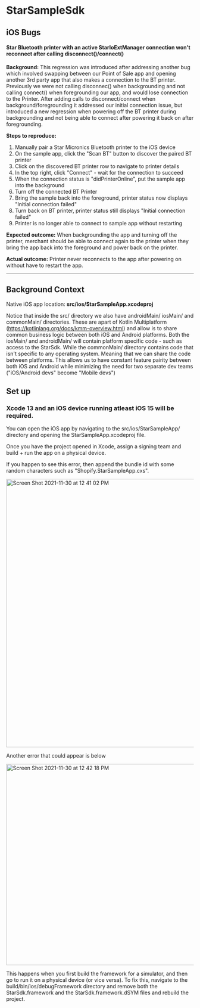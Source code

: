 # StarSampleSdk

## iOS Bugs

#### Star Bluetooth printer with an active StarIoExtManager connection won't reconnect after calling disconnect()/connect()

  **Background:**
  This regression was introduced after addressing another bug which involved swapping between our Point of Sale app and opening another 3rd party app that also makes a connection to the BT printer. Previously we were not calling disconnec() when backgrounding and not calling connect() when foregrounding our app, and would lose connection to the Printer. After adding calls to disconnect/connect when background/foregrounding it addressed our initial connection issue, but introduced a new regression when powering off the BT printer during backgrounding and not being able to connect after powering it back on after foregrounding.

  **Steps to reproduce:**
  1. Manually pair a Star Micronics Bluetooth printer to the iOS device
  2. On the sample app, click the "Scan BT" button to discover the paired BT printer
  3. Click on the discovered BT printer row to navigate to printer details
  4. In the top right, click "Connect" - wait for the connection to succeed 
  5. When the connection status is "didPrinterOnline", put the sample app into
     the background
  6. Turn off the connected BT Printer
  7. Bring the sample back into the foreground, printer status now displays "Initial connection failed"
  8. Turn back on BT printer, printer status still displays "Initial connection failed"
  9. Printer is no longer able to connect to sample app without restarting

  **Expected outcome:**
  When backgrounding the app and turning off the printer, merchant should be able to connect again to the printer when they bring the app back into the foreground and power back on the printer.
  
  **Actual outcome:**
  Printer never reconnects to the app after powering on without have to restart the app.

--------------------------------------  
  
## Background Context

Native iOS app location: **src/ios/StarSampleApp.xcodeproj**

Notice that inside the src/ directory we also have androidMain/ iosMain/ and commonMain/ directories. These are apart of Kotlin Multiplatform (https://kotlinlang.org/docs/kmm-overview.html) and allow is to share common business logic between both iOS and Android platforms. Both the iosMain/ and androidMain/ will contain platform specific code - such as access to the StarSdk. While the commonMain/ directory contains code that isn't specific to any operating system. Meaning that we can share the code between platforms. This allows us to have constant feature pairity between both iOS and Android while minimizing the need for two separate dev teams ("iOS/Android devs" become "Mobile devs")

## Set up

### Xcode 13 and an iOS device running atleast iOS 15 will be required. 

You can open the iOS app by navigating to the src/ios/StarSampleApp/ directory and opening the StarSampleApp.xcodeproj file. 

Once you have the project opened in Xcode, assign a signing team and build + run the app on a physical device.

If you happen to see this error, then append the bundle id with some random characters such as "Shopify.StarSampleApp.cxs".

<img width="720" alt="Screen Shot 2021-11-30 at 12 41 02 PM" src="https://user-images.githubusercontent.com/45129610/144099415-59f9323f-3190-4e98-85ad-414a1c01394a.png">

Another error that could appear is below

<img width="540" alt="Screen Shot 2021-11-30 at 12 42 18 PM" src="https://user-images.githubusercontent.com/45129610/144099609-7c73b85e-7898-47df-b280-ce5cb72b1e51.png">

This happens when you first build the framework for a simulator, and then go to run it on a physical device (or vice versa). To fix this, navigate to the build/bin/ios/debugFramework directory and remove both the StarSdk.framework and the StarSdk.framework.dSYM files and rebuild the project. 

